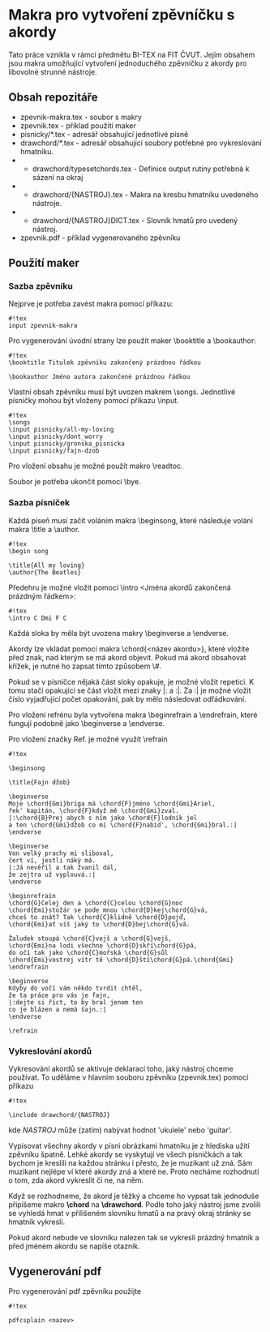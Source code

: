 # Makra pro vytvoření zpěvníčku s akordy #

Tato práce vznikla v rámci předmětu BI-TEX na FIT ČVUT. Jejím obsahem jsou makra umožňující vytvoření jednoduchého zpěvníčku z akordy pro libovolné strunné nástroje.

## Obsah repozitáře ##

* zpevnik-makra.tex - soubor s makry
* zpevnik.tex - příklad použití maker
* pisnicky/*.tex - adresář obsahující jednotlivé písně
* drawchord/*.tex - adresář obsahující soubory potřebné pro vykreslování hmatníku.
* * drawchord/typesetchords.tex - Definice output rutiny potřebná k sázení na okraj
* * drawchord/{NASTROJ}.tex - Makra na kresbu hmatníku uvedeného nástroje.
* * drawchord/{NASTROJ}DICT.tex - Slovník hmatů pro uvedený nástroj.
* zpevnik.pdf - příklad vygenerovaného zpěvníku

## Použití maker ##

### Sazba zpěvníku ###

Nejprve je potřeba zavést makra pomocí příkazu:
```
#!tex
input zpevnik-makra
```

Pro vygenerování úvodní strany lze použít maker \booktitle a \bookauthor:

```
#!tex
\booktitle Titulek zpěvníku zakončený prázdnou řádkou

\bookauthor Jméno autora zakončené prázdnou řádkou

```

Vlastní obsah zpěvníku musí být uvozen makrem \songs. Jednotlivé písničky mohou být vloženy pomocí příkazu \input.

```
#!tex
\songs
\input pisnicky/all-my-loving
\input pisnicky/dont_worry
\input pisnicky/gronska_pisnicka
\input pisnicky/fajn-dzob
```

Pro vložení obsahu je možné použít makro \readtoc.

Soubor je potřeba ukončit pomocí \bye.


### Sazba písniček ###
Každá píseň musí začít voláním makra \beginsong, které následuje volání makra \title a \author.

```
#!tex
\begin song

\title{All my loving}
\author{The Beatles}

```

Předehru je možné vložit pomocí \intro <Jména akordů zakončená prázdným řádkem>:

```
#!tex
\intro C Dmi F C

```


Každá sloka by měla být uvozena makry \beginverse a \endverse.

Akordy lze vkládat pomocí makra \chord{<název akordu>}, které vložíte před znak, nad kterým se má akord objevit. Pokud má akord obsahovat křížek, je nutné ho zapsat tímto způsobem \\#.

Pokud se v písničce nějaká část sloky opakuje, je možné vložit repetici. K tomu stačí opakující se část vložit mezi znaky |: a :|. Za :| je možné vložit číslo vyjadřující počet opakování, pak by mělo následovat odřádkování.

Pro vložení refrénu byla vytvořena makra \beginrefrain a \endrefrain, které fungují podobně jako \beginverse a \endverse.

Pro vložení značky Ref. je možné využít \refrain


```
#!tex

\beginsong

\title{Fajn džob}

\beginverse
Moje \chord{Gmi}briga má \chord{F}jméno \chord{Gmi}Ariel,
řek' kapitán, \chord{F}když mě \chord{Gmi}zval.
|:\chord{B}Prej abych s ním jako \chord{F}lodník jel
a ten \chord{Gmi}džob co mi \chord{F}nabíd', \chord{Gmi}bral.:|
\endverse

\beginverse
Von velký prachy mi sliboval,
čert ví, jestli náký má.
|:Já nevěřil a tak žvanil dál,
že zejtra už vyplouvá.:|
\endverse

\beginrefrain
\chord{G}Celej den a \chord{C}celou \chord{G}noc
\chord{Emi}stožár se pode mnou \chord{D}kej\chord{G}vá,
chceš to znát? Tak \chord{C}klidně \chord{D}pojď,
\chord{Emi}ať víš jaký to \chord{D}bej\chord{G}vá.

Žaludek stoupá \chord{C}vejš a \chord{G}vejš,
\chord{Emi}na lodi všechno \chord{D}skří\chord{G}pá,
do očí tak jako \chord{C}mořská \chord{G}sůl
\chord{Emi}vostrej vítr tě \chord{D}ští\chord{G}pá.\chord{Gmi}
\endrefrain

\beginverse
Kdyby do vočí vám někdo tvrdit chtěl,
že ta práce pro vás je fajn,
|:dejte si říct, to by bral jenom ten
co je blázen a nemá šajn.:|
\endverse

\refrain
```

### Vykreslování akordů ###
Vykresování akordů se aktivuje deklarací toho, jaký nástroj chceme používat. To uděláme v hlavním souboru zpěvníku (zpevnik.tex) pomocí příkazu

```
#!tex

\include drawchord/{NASTROJ}
```
kde *NASTROJ* může (zatím) nabývat hodnot 'ukulele' nebo 'guitar'.

Vypisovat všechny akordy v písni obrázkami hmatníku je z hlediska užití zpěvníku špatně. Lehké akordy se vyskytují ve všech písničkách a tak bychom je kreslili na každou stránku i přesto, že je muzikant už zná. Sám muzikant nejlépe ví které akordy zná a které ne. Proto necháme rozhodnutí o tom, zda akord vykreslit či ne, na něm.

Když se rozhodneme, že akord je těžký a chceme ho vypsat tak jednoduše připíšeme makro **\chord** na **\drawchord**. Podle toho jaký nástroj jsme zvolili se vyhledá hmat v přílišeném slovníku hmatů a na pravý okraj stránky se hmatník vykreslí.

Pokud akord nebude ve slovníku nalezen tak se vykreslí prázdný hmatník a před jménem akordu se napíše otazník.


## Vygenerování pdf ##
Pro vygenerování pdf zpěvníku použijte

```
#!tex

pdfcsplain <nazev>
```